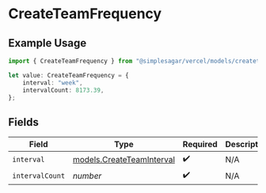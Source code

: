 # CreateTeamFrequency

## Example Usage

```typescript
import { CreateTeamFrequency } from "@simplesagar/vercel/models/createteamop.js";

let value: CreateTeamFrequency = {
    interval: "week",
    intervalCount: 8173.39,
};
```

## Fields

| Field                                                        | Type                                                         | Required                                                     | Description                                                  |
| ------------------------------------------------------------ | ------------------------------------------------------------ | ------------------------------------------------------------ | ------------------------------------------------------------ |
| `interval`                                                   | [models.CreateTeamInterval](../models/createteaminterval.md) | :heavy_check_mark:                                           | N/A                                                          |
| `intervalCount`                                              | *number*                                                     | :heavy_check_mark:                                           | N/A                                                          |
